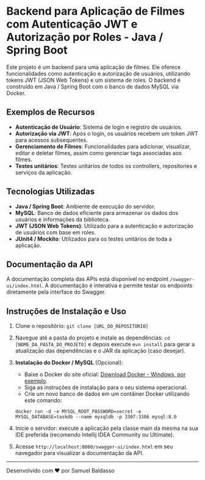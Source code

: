 # Backend para Aplicação de Filmes com Autenticação JWT e Autorização por Roles - Java / Spring Boot

Este projeto é um backend para uma aplicação de filmes. Ele oferece funcionalidades como autenticação e autorização de usuários, utilizando tokens JWT (JSON Web Tokens) e um sistema de roles. O backend é construído em Java / Spring Boot com o banco de dados MySQL via Docker.

## Exemplos de Recursos

- **Autenticação de Usuário**: Sistema de login e registro de usuários.
- **Autorização via JWT**: Após o login, os usuários recebem um token JWT para acessos subsequentes.
- **Gerenciamento de Filmes**: Funcionalidades para adicionar, visualizar, editar e deletar filmes, assim como gerenciar tags associadas aos filmes.
- **Testes unitários**: Testes unitários de todos os controllers, repositories e serviços da aplicação.

## Tecnologias Utilizadas

- **Java / Spring Boot**: Ambiente de execução do servidor.
- **MySQL**: Banco de dados eficiente para armazenar os dados dos usuários e informações da biblioteca.
- **JWT (JSON Web Tokens)**: Utilizado para a autenticação e autorização de usuários com base em roles.
- **JUnit4 / Mockito**: Utilizados para os testes unitários de toda a aplicação.

## Documentação da API

A documentação completa das APIs está disponível no endpoint `/swagger-ui/index.html`. A documentação é interativa e permite testar os endpoints diretamente pela interface do Swagger.

## Instruções de Instalação e Uso

1. Clone o repositório: `git clone [URL_DO_REPOSITORIO]`

2. Navegue até a pasta do projeto e instale as dependências: `cd [NOME_DA_PASTA_DO_PROJETO]` e depois execute `mvn install` para gerar a atualização das dependências e o JAR da aplicação (caso desejar).

3. **Instalação do Docker / MySQL** (Opcional):
   - Baixe o Docker do site oficial: [Download Docker - Windows, por exemplo](https://docs.docker.com/desktop/install/windows-install/).
   - Siga as instruções de instalação para o seu sistema operacional.
   - Crie um novo banco de dados em um contâiner Docker utilizando este comando:
  
   `docker run -d -e MYSQL_ROOT_PASSWORD=secret -e MYSQL_DATABASE=taskdb --name mysqldb -p 3307:3306 mysql:8.0`
   
5. Inicie o servidor: execute a aplicação pela classe main da mesma na sua IDE preferida (recomendo Intellij IDEA Community ou Ultimate).

6. Acesse `http://localhost:8080/swagger-ui/index.html` em seu navegador para visualizar a documentação da API.

---

Desenvolvido com ❤️ por Samuel Baldasso
